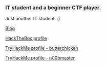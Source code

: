 ### IT student and a beginner CTF player.

Just another IT student. :) 

[Blog](https://n00bmasterr.github.io)

[HackTheBox profile](https://www.hackthebox.eu/profile/207156)

[TryHackMe profile - butterchicken](https://tryhackme.com/p/butterchicken)

[TryHackMe profile - n00bmaster](https://tryhackme.com/p/n00bmaster)


<!--
**n00bmasterr/n00bmasterr** is a ✨ _special_ ✨ repository because its `README.md` (this file) appears on your GitHub profile.

Here are some ideas to get you started:

- 🔭 I’m currently working on ...
- 🌱 I’m currently learning ...
- 👯 I’m looking to collaborate on ...
- 🤔 I’m looking for help with ...
- 💬 Ask me about ...
- 📫 How to reach me: ...
- 😄 Pronouns: ...
- ⚡ Fun fact: ...
-->
